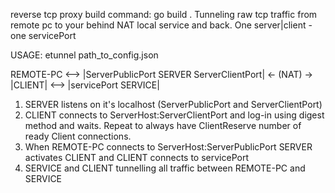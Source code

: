 reverse tcp proxy
build command: go build .
Tunneling raw tcp traffic from remote pc to your behind NAT local service and back.
One server|client - one servicePort

USAGE: etunnel path_to_config.json

REMOTE-PC <--> |ServerPublicPort SERVER ServerClientPort| <- (NAT) -> |CLIENT| <--> |servicePort SERVICE|

1. SERVER listens on it's localhost (ServerPublicPort and ServerClientPort)
2. CLIENT connects to ServerHost:ServerClientPort and log-in using digest method and waits. Repeat to always have ClientReserve number of ready Client connections.
3. When REMOTE-PC connects to ServerHost:ServerPublicPort SERVER activates CLIENT and CLIENT connects to servicePort
4. SERVICE and CLIENT tunnelling all traffic between REMOTE-PC and SERVICE
